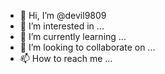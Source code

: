 - 👋 Hi, I’m @devil9809
- 👀 I’m interested in ...
- 🌱 I’m currently learning ...
- 💞️ I’m looking to collaborate on ...
- 📫 How to reach me ...

<!---
Professor Ratul is a ✨ special ✨ repository because its `README.md` (this file) appears on your GitHub profile.
You can click the Preview link to take a look at your changes.
--->
